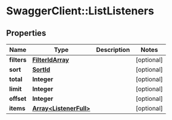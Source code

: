 # SwaggerClient::ListListeners

## Properties
Name | Type | Description | Notes
------------ | ------------- | ------------- | -------------
**filters** | [**FilterIdArray**](FilterIdArray.md) |  | [optional] 
**sort** | [**SortId**](SortId.md) |  | [optional] 
**total** | **Integer** |  | [optional] 
**limit** | **Integer** |  | [optional] 
**offset** | **Integer** |  | [optional] 
**items** | [**Array&lt;ListenerFull&gt;**](ListenerFull.md) |  | [optional] 


